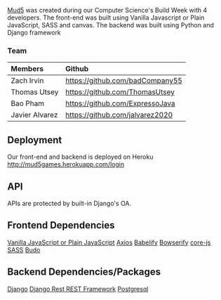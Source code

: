 [Mud5](http://mud5games.herokuapp.com/login) was created during our Computer Science's Build Week with 4 developers. The front-end was built using Vanilla Javascript or Plain JavaScript, SASS and canvas. The backend was built using Python and Django framework

### Team

| Members        | Github                          |
| :------------- | :------------------------------ |
| Zach Irvin     | https://github.com/badCompany55 |
| Thomas Utsey   | https://github.com/ThomasUtsey  |
| Bao Pham       | https://github.com/ExpressoJava |
| Javier Alvarez | https://github.com/jalvarez2020 |

## Deployment

Our front-end and backend is deployed on Heroku
http://mud5games.herokuapp.com/login

## API

APIs are protected by built-in Django's OA.

## Frontend Dependencies

[Vanilla JavaScript or Plain JavaScript](https://developer.mozilla.org/en-US/docs/Web/JavaScript)
[Axios](https://www.npmjs.com/package/axios)
[Babelify](https://github.com/babel/babelify)
[Bowserify](http://browserify.org/)
[core-js](https://www.npmjs.com/package/core-js?activeTab=readme)
[SASS](https://sass-lang.com/)
[Budo](https://www.npmjs.com/package/budo)

## Backend Dependencies/Packages

[Django](https://docs.djangoproject.com/en/2.2/)
[Django Rest REST Framework](https://www.django-rest-framework.org/)
[Postgresql](https://www.postgresql.org/)

